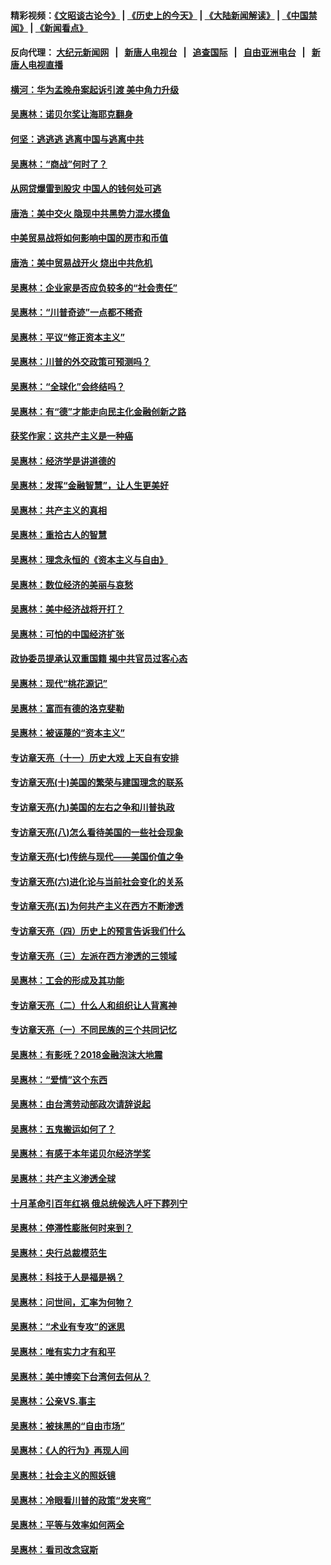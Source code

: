 #### 精彩视频：[《文昭谈古论今》](http://107.191.53.159/wenzhao) | [《历史上的今天》](http://107.191.53.159/today-in-history) | [《大陆新闻解读》](http://107.191.53.159/ntdtv-comedy) | [《中国禁闻》](http://107.191.53.159/ntdtv-news) | [《新闻看点》](http://107.191.53.159/news-insight) 

 #### 反向代理： [大纪元新闻网](http://107.191.53.159:10080/) &nbsp;&nbsp;|&nbsp;&nbsp; [新唐人电视台](http://107.191.53.159:8000/) &nbsp;&nbsp;|&nbsp;&nbsp; [追查国际](http://107.191.53.159:10010/) &nbsp;&nbsp;|&nbsp;&nbsp; [自由亚洲电台](http://107.191.53.159:9800/) &nbsp;&nbsp;|&nbsp;&nbsp; [新唐人电视直播](http://107.191.53.159/) 

#### [横河：华为孟晚舟案起诉引渡 美中角力升级](../pages/nsc423/n11027230.md?t=02171837) 

#### [吴惠林：诺贝尔奖让海耶克翻身](../pages/nsc423/n10890049.md?t=02171837) 

#### [何坚：逃逃逃 逃离中国与逃离中共](../pages/nsc423/n10592891.md?t=02171837) 

#### [吴惠林：“商战”何时了？](../pages/nsc423/n10573558.md?t=02171837) 

#### [从网贷爆雷到股灾 中国人的钱何处可逃](../pages/nsc423/n10572800.md?t=02171837) 

#### [唐浩：美中交火 隐现中共黑势力混水摸鱼](../pages/nsc423/n10544040.md?t=02171837) 

#### [中美贸易战将如何影响中国的房市和币值](../pages/nsc423/n10543697.md?t=02171837) 

#### [唐浩：美中贸易战开火 烧出中共危机](../pages/nsc423/n10540126.md?t=02171837) 

#### [吴惠林：企业家是否应负较多的“社会责任”](../pages/nsc423/n10535022.md?t=02171837) 

#### [吴惠林：“川普奇迹”一点都不稀奇](../pages/nsc423/n10512808.md?t=02171837) 

#### [吴惠林：平议“修正资本主义”](../pages/nsc423/n10495724.md?t=02171837) 

#### [吴惠林：川普的外交政策可预测吗？](../pages/nsc423/n10462387.md?t=02171837) 

#### [吴惠林：“全球化”会终结吗？](../pages/nsc423/n10452838.md?t=02171837) 

#### [吴惠林：有“德”才能走向民主化金融创新之路](../pages/nsc423/n10432292.md?t=02171837) 

#### [获奖作家：这共产主义是一种癌](../pages/nsc423/n10431541.md?t=02171837) 

#### [吴惠林：经济学是讲道德的](../pages/nsc423/n10398014.md?t=02171837) 

#### [吴惠林：发挥“金融智慧”，让人生更美好](../pages/nsc423/n10375019.md?t=02171837) 

#### [吴惠林：共产主义的真相](../pages/nsc423/n10351394.md?t=02171837) 

#### [吴惠林：重拾古人的智慧](../pages/nsc423/n10337691.md?t=02171837) 

#### [吴惠林：理念永恒的《资本主义与自由》](../pages/nsc423/n10316274.md?t=02171837) 

#### [吴惠林：数位经济的美丽与哀愁](../pages/nsc423/n10292946.md?t=02171837) 

#### [吴惠林：美中经济战将开打？](../pages/nsc423/n10258825.md?t=02171837) 

#### [吴惠林：可怕的中国经济扩张](../pages/nsc423/n10219147.md?t=02171837) 

#### [政协委员提承认双重国籍 揭中共官员过客心态](../pages/nsc423/n10208809.md?t=02171837) 

#### [吴惠林：现代“桃花源记”](../pages/nsc423/n10185234.md?t=02171837) 

#### [吴惠林：富而有德的洛克斐勒](../pages/nsc423/n10142264.md?t=02171837) 

#### [吴惠林：被诬蔑的“资本主义”](../pages/nsc423/n10124816.md?t=02171837) 

#### [专访章天亮（十一）历史大戏 上天自有安排](../pages/nsc423/n10094905.md?t=02171837) 

#### [专访章天亮(十)美国的繁荣与建国理念的联系](../pages/nsc423/n10094899.md?t=02171837) 

#### [专访章天亮(九)美国的左右之争和川普执政](../pages/nsc423/n10094889.md?t=02171837) 

#### [专访章天亮(八)怎么看待美国的一些社会现象](../pages/nsc423/n10094857.md?t=02171837) 

#### [专访章天亮(七)传统与现代——美国价值之争](../pages/nsc423/n10093140.md?t=02171837) 

#### [专访章天亮(六)进化论与当前社会变化的关系](../pages/nsc423/n10092036.md?t=02171837) 

#### [专访章天亮(五)为何共产主义在西方不断渗透](../pages/nsc423/n10083620.md?t=02171837) 

#### [专访章天亮（四）历史上的预言告诉我们什么](../pages/nsc423/n10083606.md?t=02171837) 

#### [专访章天亮（三）左派在西方渗透的三领域](../pages/nsc423/n10081115.md?t=02171837) 

#### [吴惠林：工会的形成及其功能](../pages/nsc423/n10080633.md?t=02171837) 

#### [专访章天亮（二）什么人和组织让人背离神](../pages/nsc423/n10076637.md?t=02171837) 

#### [专访章天亮（一）不同民族的三个共同记忆](../pages/nsc423/n10074188.md?t=02171837) 

#### [吴惠林：有影呒？2018金融泡沫大地震](../pages/nsc423/n10040534.md?t=02171837) 

#### [吴惠林：“爱情”这个东西](../pages/nsc423/n10019423.md?t=02171837) 

#### [吴惠林：由台湾劳动部政次请辞说起](../pages/nsc423/n9979679.md?t=02171837) 

#### [吴惠林：五鬼搬运如何了？](../pages/nsc423/n9925338.md?t=02171837) 

#### [吴惠林：有感于本年诺贝尔经济学奖](../pages/nsc423/n9871883.md?t=02171837) 

#### [吴惠林：共产主义渗透全球](../pages/nsc423/n9812748.md?t=02171837) 

#### [十月革命引百年红祸 俄总统候选人吁下葬列宁](../pages/nsc423/n9810182.md?t=02171837) 

#### [吴惠林：停滞性膨胀何时来到？](../pages/nsc423/n9764136.md?t=02171837) 

#### [吴惠林：央行总裁模范生](../pages/nsc423/n9728134.md?t=02171837) 

#### [吴惠林：科技于人是福是祸？](../pages/nsc423/n9672982.md?t=02171837) 

#### [吴惠林：问世间，汇率为何物？](../pages/nsc423/n9621788.md?t=02171837) 

#### [吴惠林：“术业有专攻”的迷思](../pages/nsc423/n9580363.md?t=02171837) 

#### [吴惠林：唯有实力才有和平](../pages/nsc423/n9529599.md?t=02171837) 

#### [吴惠林：美中博奕下台湾何去何从？](../pages/nsc423/n9483598.md?t=02171837) 

#### [吴惠林：公亲VS.事主](../pages/nsc423/n9425637.md?t=02171837) 

#### [吴惠林：被抹黑的“自由市场”](../pages/nsc423/n9351545.md?t=02171837) 

#### [吴惠林：《人的行为》再现人间](../pages/nsc423/n9296339.md?t=02171837) 

#### [吴惠林：社会主义的照妖镜](../pages/nsc423/n9243460.md?t=02171837) 

#### [吴惠林：冷眼看川普的政策“发夹弯”](../pages/nsc423/n9120684.md?t=02171837) 

#### [吴惠林：平等与效率如何两全](../pages/nsc423/n9075430.md?t=02171837) 

#### [吴惠林：看司改念寇斯](../pages/nsc423/n9024915.md?t=02171837) 

